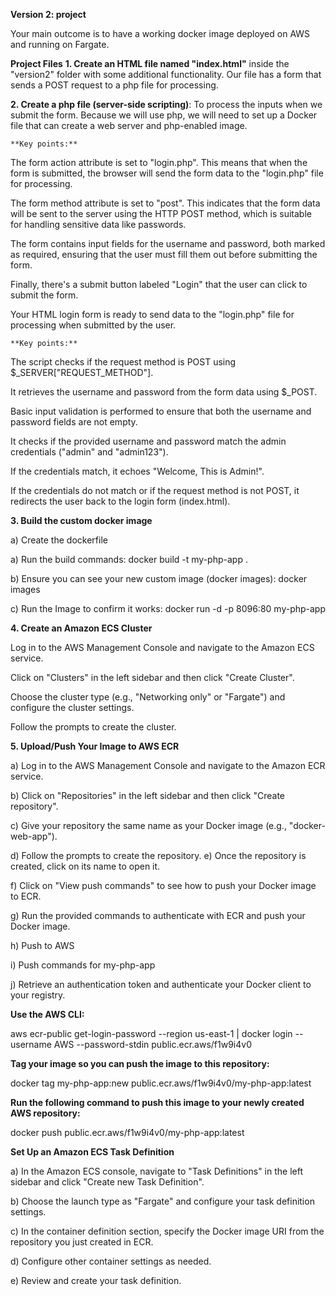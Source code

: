 
**Version 2: project**

Your main outcome is to have a working docker image deployed on AWS and running on Fargate.

**Project Files**
**1. Create an HTML file named "index.html"** inside the "version2" folder with some additional functionality. Our file has a form that sends a POST request to a php file for processing.

**2. Create a php file (server-side scripting)**: 
To process the inputs when we submit the form. Because we will use php, we will need to set up a Docker file that can create a web server and php-enabled image. 

    **Key points:**
The form action attribute is set to "login.php". This means that when the form is submitted, the browser will send the form data to the "login.php" file for processing.

The form method attribute is set to "post". This indicates that the form data will be sent to the server using the HTTP POST method, which is suitable for handling sensitive data like passwords.

The form contains input fields for the username and password, both marked as required, ensuring that the user must fill them out before submitting the form.

Finally, there's a submit button labeled "Login" that the user can click to submit the form.

Your HTML login form is ready to send data to the "login.php" file for processing when submitted by the user.

    **Key points:**

The script checks if the request method is POST using $_SERVER["REQUEST_METHOD"].

It retrieves the username and password from the form data using $_POST.

Basic input validation is performed to ensure that both the username and password fields are not empty.

It checks if the provided username and password match the admin credentials ("admin" and "admin123").

If the credentials match, it echoes "Welcome, This is Admin!".

If the credentials do not match or if the request method is not POST, it redirects the user back to the login form (index.html).

**3. Build the custom docker image**

a) Create the dockerfile

a) Run the build commands: docker build -t my-php-app .

b) Ensure you can see your new custom image (docker images): docker images

c) Run the Image to confirm it works: docker run -d -p 8096:80 my-php-app


**4. Create an Amazon ECS Cluster**

Log in to the AWS Management Console and navigate to the Amazon ECS service.

Click on "Clusters" in the left sidebar and then click "Create Cluster".

Choose the cluster type (e.g., "Networking only" or "Fargate") and configure the cluster settings.

Follow the prompts to create the cluster.

**5. Upload/Push Your Image to AWS ECR**

a) Log in to the AWS Management Console and navigate to the Amazon ECR service.

b) Click on "Repositories" in the left sidebar and then click "Create repository".

c) Give your repository the same name as your Docker image (e.g., "docker-web-app").

d) Follow the prompts to create the repository.
e) Once the repository is created, click on its name to open it.

f) Click on "View push commands" to see how to push your Docker image to ECR.

g) Run the provided commands to authenticate with ECR and push your Docker image.

h) Push to AWS

i) Push commands for my-php-app

j) Retrieve an authentication token and authenticate your Docker client to your registry.

**Use the AWS CLI:**

aws ecr-public get-login-password --region us-east-1 | docker login --username AWS --password-stdin public.ecr.aws/f1w9i4v0

**Tag your image so you can push the image to this repository:**

docker tag my-php-app:new public.ecr.aws/f1w9i4v0/my-php-app:latest

**Run the following command to push this image to your newly created AWS repository:**

docker push public.ecr.aws/f1w9i4v0/my-php-app:latest

**Set Up an Amazon ECS Task Definition**

a) In the Amazon ECS console, navigate to "Task Definitions" in the left sidebar and click "Create new Task Definition".

b) Choose the launch type as "Fargate" and configure your task definition settings.

c) In the container definition section, specify the Docker image URI from the repository you just created in ECR.

d) Configure other container settings as needed.

e) Review and create your task definition.


